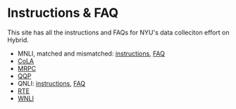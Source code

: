 # Instructions & FAQ

This site has all the instructions and FAQs for NYU's data colleciton effort on Hybrid. 
- MNLI, matched and mismatched: [instructions](https://nyu-mll.github.io/GLUE-human-performance/mnli.html), [FAQ](https://nyu-mll.github.io/GLUE-human-performance/mnli-faq.html)
- [CoLA]()
- [MRPC]()
- [QQP]()
- QNLI: [instructions](https://nyu-mll.github.io/GLUE-human-performance/qnli), [FAQ](https://nyu-mll.github.io/GLUE-human-performance/qnli-faq)
- [RTE]()
- [WNLI]()
